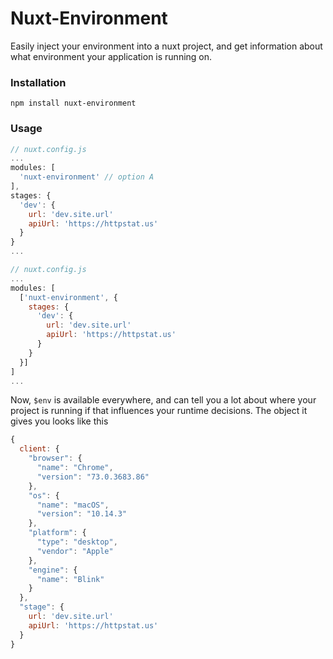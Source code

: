 # Nuxt-Environment

Easily inject your environment into a nuxt project, and get information about what environment your application is running on.

### Installation

`npm install nuxt-environment`

### Usage

```javascript
// nuxt.config.js
...
modules: [
  'nuxt-environment' // option A
],
stages: {
  'dev': {
    url: 'dev.site.url'
    apiUrl: 'https://httpstat.us'
  }
}
...
```

```javascript
// nuxt.config.js
...
modules: [
  ['nuxt-environment', {
    stages: {
      'dev': {
        url: 'dev.site.url'
        apiUrl: 'https://httpstat.us'
      }
    }
  }]
]
...
```

Now, `$env` is available everywhere, and can tell you a lot about where your project is running if that influences your runtime decisions. The object it gives you looks like this

```javascript
{
  client: {
    "browser": {
      "name": "Chrome",
      "version": "73.0.3683.86"
    },
    "os": {
      "name": "macOS",
      "version": "10.14.3"
    },
    "platform": {
      "type": "desktop",
      "vendor": "Apple"
    },
    "engine": {
      "name": "Blink"
    }
  },
  "stage": {
    url: 'dev.site.url'
    apiUrl: 'https://httpstat.us'
  }
}
```

